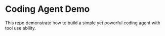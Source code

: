 # Coding Agent Demo

This repo demonstrate how to build a simple yet powerful coding agent with tool use ability.
